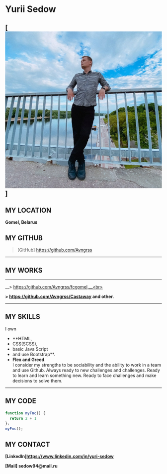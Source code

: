 # Yurii Sedow
[![header](https://github.com/Avngrss/rsschool-cv/blob/gh-pages/img/avatar.jpg)]
---

## MY LOCATION
__Gomel, Belarus__

## MY GITHUB

> [GitHub] https://github.com/Avngrss

---

## MY WORKS

---

__> https://github.com/Avngrss/fcgomel,__<br>

__> https://github.com/Avngrss/Castaway and other.__

---

## MY SKILLS

I own 
- **HTML, 
- CSS(SCSS), 
- basic Java Script 
- and use Bootstrap**.<br>
- __Flex and Greed__. <br>
I consider my strengths to be sociability and the ability to work in a team and use Github. Always ready to new challenges and challenges. Ready to learn and learn something new. Ready to face challenges and make decisions to solve them.

---
## MY CODE
```javascript
function myFnc() {
  return 2 + 1
};
myFnc();
```
## MY CONTACT

__[LinkedIn]https://www.linkedin.com/in/yuri-sedow__

__[Mail] sedow94@mail.ru__
